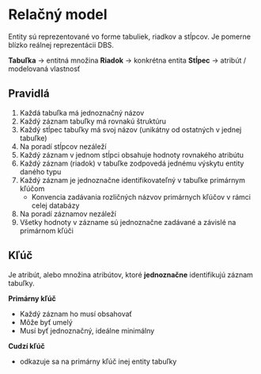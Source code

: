 # Relačný model
Entity sú reprezentované vo forme tabuliek, riadkov a stĺpcov. Je pomerne blízko reálnej reprezentácii DBS.

**Tabuľka** -> entitná množina
**Riadok** -> konkrétna entita
**Stĺpec** -> atribút / modelovaná vlastnosť

## Pravidlá
1. Každá tabuľka má jednoznačný názov
2. Každý záznam tabuľky má rovnakú štruktúru
3. Každý stĺpec tabuľky má svoj názov (unikátny od ostatných v jednej tabuľke)
4. Na poradí stĺpcov nezáleží
5. Každý záznam v jednom stĺpci obsahuje hodnoty rovnakého atribútu
6. Každý záznam (riadok) v tabuľke zodpovedá jednému výskytu entity daného typu
7. Každý záznam je jednoznačne identifikovateľný v tabuľke primárnym kľúčom
	- Konvencia zadávania rozličných názvov primárnych kľúčov v rámci celej databázy
8. Na poradí záznamov nezáleží
9. Všetky hodnoty v zázname sú jednoznačne zadávané a závislé na primárnom kľúči


## Kľúč
Je atribút, alebo množina atribútov, ktoré **jednoznačne** identifikujú záznam tabuľky.

**Primárny kľúč**
- Každý záznam ho musí obsahovať
- Môže byť umelý
- Musí byť jednoznačný, ideálne minimálny

**Cudzí kľúč**
- odkazuje sa na primárny kľúč inej entity tabuľky